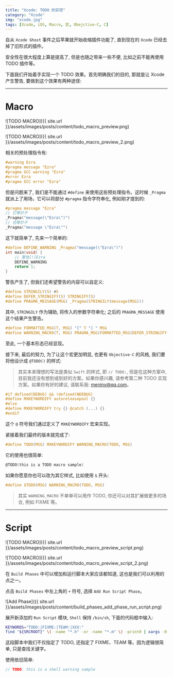 ```yaml
---
title: "Xcode: TODO 的实现"
category: "Xcode"
img: "xcode.jpg"
tags: [Xcode, iOS, Macro, 宏, Obejctive-C, C]
---
```

自从 `Xcode Ghost` 事件之后苹果就开始收缩插件功能了, 直到现在的 `Xcode` 已经去掉了旧形式的插件。

安全性在很大程度上算是提高了, 但是也随之带来一些不便, 比如之前不能再使用 TODO 插件等。

下面我们开始着手实现一个 TODO 效果。首先明确我们的目的, 那就是让 Xcode 产生警告, 要做到这个效果有两种途径:

***

# Macro

![TODO MACRO]({{ site.url }}/assets/images/posts/content/todo_macro_preview.png)

![TODO MACRO]({{ site.url }}/assets/images/posts/content/todo_macro_preview_2.png)

相关的预处理指令有:

```c
#warning Ezra
#pragma message "Ezra"
#pragma GCC warning "Ezra"
#error Ezra
#pragma GCC error "Ezra"
```

但是问题来了, 我们是不能通过 `#define` 来使用这些预处理指令。这时候 `_Pragma` 就派上了用场，它可以将部分 `#pragma` 指令字符串化, 例如刚才提到的:

```c
#pragma message "Ezra"
// 它等价于
_Pragma("message(\"Ezra\")")
// 也等价于
_Pragma("message \"Ezra\"")
```

这下就简单了, 先来一个简单的:

```c
#define DEFINE_WARNING _Pragma("message(\"Ezra\")")
int main(void) {
    // 警告[!]Ezra
    DEFINE_WARNING
    return 1;
}
```

警告产生了, 但我们还希望警告的内容可以自定义:

```c
#define STRINGILY(S) #S
#define DEFER_STRINGIFY(S) STRINGIFY(S)
#define PRAGMA_MESSAGE(MSG) _Pragma(STRINGILY(message(MSG)))
```

其中, `STRINGILY` 作为辅助, 将传入的参数字符串化; 之后的 `PRAGMA_MESSAGE` 使用这个结果产生警告。

```c
#define FORMATTED_MSG(T, MSG) "[" T "] " MSG
#define WARNING_MACRO(T, MSG) PRAGMA_MSG(FORMATTED_MSG(DEFER_STRINGIFY(T), STRINGIFY(MSG)))
```

至此, 一个基本形态已经显现。

接下来, 最后的努力, 为了让这个宏更加明显, 也更有 `Objective-C` 的风格, 我们要将他设计成 `@TODO()` 的样式:

> 其实本来理想的写法是类似 `Swift` 的样式, 即 `// TODO:`, 但是在这种方案中, 目前我还没有想到或到好的方案。如果你感兴趣, 请参考第二种 TODO 实现方案。如果你有好的建议, 请联系我: [meniny@qq.com](mailto:meniny@qq.com)。

```c
#if defined(DEBUG) && !defined(NDEBUG)
#define MXKEYWORDIFY autoreleasepool {}
#else
#define MXKEYWORDIFY try {} @catch (...) {}
#endif
```

这个 `@` 符号我们通过定义了 `MXKEYWORDIFY` 宏来实现。

紧接着我们最终的版本就完成了:

```c
#define TODO(MSG) MXKEYWORDIFY WARNING_MACRO(TODO, MSG)
```

它的使用也很简单:

```c
@TODO(this is a TODO macro sample)
```

如果你愿意你也可以改为其它样式, 比如使用 `$` 开头:

```c
#define $TODO(MSG) WARNING_MACRO(TODO, MSG)
```

> 其实 `WARNING_MACRO` 不单单可以用作 TODO, 你还可以对其扩展做更多的场合, 例如 FIXME 等。

***

# Script

![TODO MACRO]({{ site.url }}/assets/images/posts/content/todo_macro_preview_script.png)

![TODO MACRO]({{ site.url }}/assets/images/posts/content/todo_macro_preview_script_2.png)

在 `Build Phases` 中可以增加和运行脚本大家应该都知道, 这也是我们可以利用的点之一。

点击 `Build Phases` 中左上角的 `+` 符号, 选择 `Add Run Script Phase`。

![Add Phase]({{ site.url }}/assets/images/posts/content/build_phases_add_phase_run_script.png)

展开新添加的 `Run Script` 模块, `Shell` 保持 `/bin/sh`, 下面的代码框中输入:

```sh
KEYWORDS="TODO:|FIXME:|TEAM:|XXX:"
find "${SRCROOT}" \( -name "*.h" -or -name "*.m" \) -print0 | xargs -0 egrep --with-filename --line-number --only-matching "($KEYWORDS).*\$" | perl -p -e "s/($KEYWORDS)/ warning: \$1/"
```

这段脚本中我们不仅指定了 TODO, 还指定了 FIXME、TEAM 等。因为逻辑很简单, 只是查找关键字。

使用依旧简单:

```c
// TODO: this is a shell warning sample
```
